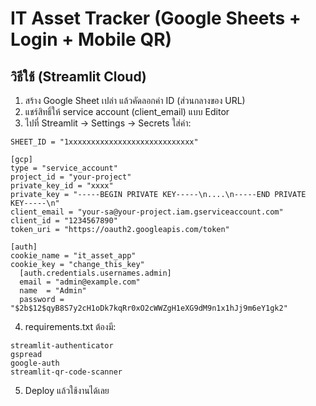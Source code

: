 
# IT Asset Tracker (Google Sheets + Login + Mobile QR)

## วิธีใช้ (Streamlit Cloud)
1) สร้าง Google Sheet เปล่า แล้วคัดลอกค่า ID (ส่วนกลางของ URL)
2) แชร์สิทธิ์ให้ service account (client_email) แบบ Editor
3) ไปที่ Streamlit → Settings → Secrets ใส่ค่า:
```
SHEET_ID = "1xxxxxxxxxxxxxxxxxxxxxxxxxxxx"

[gcp]
type = "service_account"
project_id = "your-project"
private_key_id = "xxxx"
private_key = "-----BEGIN PRIVATE KEY-----\n....\n-----END PRIVATE KEY-----\n"
client_email = "your-sa@your-project.iam.gserviceaccount.com"
client_id = "1234567890"
token_uri = "https://oauth2.googleapis.com/token"

[auth]
cookie_name = "it_asset_app"
cookie_key = "change_this_key"
  [auth.credentials.usernames.admin]
  email = "admin@example.com"
  name  = "Admin"
  password = "$2b$12$qyB8S7y2cH1oDk7kqRr0xO2cWWZgH1eXG9dM9n1x1hJj9m6eY1gk2"
```
4) requirements.txt ต้องมี:
```
streamlit-authenticator
gspread
google-auth
streamlit-qr-code-scanner
```
5) Deploy แล้วใช้งานได้เลย
